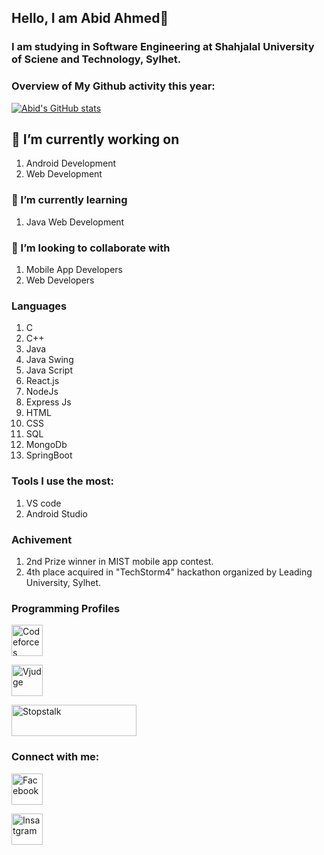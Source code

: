 ## Hello, I am Abid Ahmed👋 

### I am studying in Software Engineering at Shahjalal University of Sciene and Technology, Sylhet.

<!--
**AbidAhmed2018831062/AbidAhmed2018831062** is a ✨ _special_ ✨ repository because its `README.md` (this file) appears on your GitHub profile.

Here are some ideas to get you started:

- 🔭 I’m currently working on ...
- 🌱 I’m currently learning ...
- 👯 I’m looking to collaborate on ...
- 🤔 I’m looking for help with ...
- 💬 Ask me about ...
- 📫 How to reach me: ...
- 😄 Pronouns: ...
- ⚡ Fun fact: ...
-->

### Overview of My Github activity this year:

[![Abid's GitHub stats](https://github-readme-stats.vercel.app/api?username=AbidAhmed2018831062)](https://github.com/anuraghazra/github-readme-stats)

## 🔭 I’m currently working on 

1) Android Development
2) Web Development

### 🌱 I’m currently learning 
1) Java Web Development

### 👯 I’m looking to collaborate with

1) Mobile App Developers
2) Web Developers

### Languages

1) C
2) C++
3) Java
4) Java Swing
5) Java Script
6) React.js
7) NodeJs
8) Express Js
9) HTML
10) CSS
11) SQL
12) MongoDb
13) SpringBoot

### Tools I use the most:

1. VS code
2. Android Studio

### Achivement
1. 2nd Prize winner in MIST mobile app contest.
2. 4th place acquired in "TechStorm4" hackathon organized by Leading University, Sylhet. 


### Programming Profiles

<a href="https://codeforces.com/profile/Ahmed_Abid">
  <img alt="Codeforces" src="https://user-images.githubusercontent.com/61650337/136100700-43b31347-476e-4f10-97e4-cd5bee891ea0.png" width="50" height="50">
 </a>
 
 <a href="https://vjudge.net/user/AbidAhmed"><img alt="Vjudge" src="https://user-images.githubusercontent.com/61650337/136102555-9adaf5df-6cdb-46d4-9ccd-74b7d4a93b54.jpg" height="50" width="50"></a>
 
 <a href="https://www.stopstalk.com/user/profile/ahmedleo12" target="_blank"><img alt="Stopstalk" src="https://user-images.githubusercontent.com/61650337/136102935-f1590e74-9c66-4505-805b-fcb162691127.png" width="200" height="50"></a>
 
 
### Connect with me:

  <a href="https://www.facebook.com/ahmed.abid.3114935/"><img alt="Facebook" src="https://user-images.githubusercontent.com/61650337/136103321-3228fe17-1a45-461a-a783-e83d709276c2.jpg" height="50" width="50"></a>
 
<a href="https://www.instagram.com/abidahmed366/"><img alt="Insatgram" src="https://user-images.githubusercontent.com/61650337/136103454-928916c4-be8b-40ca-a867-27cbf0d81997.png" width="50" height="50"></a>

